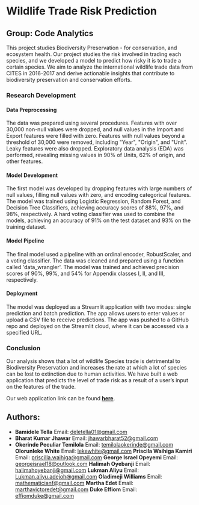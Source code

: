 # Wildlife Trade Risk Prediction
## Group: Code Analytics
This project studies Biodiversity Preservation - for conservation, and ecosystem health. Our project studies the risk involved in trading each species, and we developed a model to predict how risky it is to trade a certain species. We aim to analyze the international wildlife trade data from CITES in 2016-2017 and derive actionable insights that contribute to biodiversity preservation and conservation efforts.

### Research Development 
#### Data Preprocessing
The data was prepared using several procedures. Features with over 30,000 non-null values were dropped, and null values in the Import and Export features were filled with zero. Features with null values beyond a threshold of 30,000 were removed, including "Year", "Origin", and "Unit". Leaky features were also dropped. Exploratory data analysis (EDA) was performed, revealing missing values in 90% of Units, 62% of origin, and other features.

#### Model Development
The first model was developed by dropping features with large numbers of null values, filling null values with zero, and encoding categorical features. The model was trained using Logistic Regression, Random Forest, and Decision Tree Classifiers, achieving accuracy scores of 88%, 97%, and 98%, respectively. A hard voting classifier was used to combine the models, achieving an accuracy of 91% on the test dataset and 93% on the training dataset.

#### Model Pipeline
The final model used a pipeline with an ordinal encoder, RobustScaler, and a voting classifier. The data was cleaned and prepared using a function called 'data_wrangler'. The model was trained and achieved precision scores of 90%, 99%, and 54% for Appendix classes I, II, and III, respectively.

#### Deployment
The model was deployed as a Streamlit application with two modes: single prediction and batch prediction. The app allows users to enter values or upload a CSV file to receive predictions. The app was pushed to a GitHub repo and deployed on the Streamlit cloud, where it can be accessed via a specified URL.

### Conclusion
Our analysis shows that a lot of wildlife Species trade is detrimental
to Biodiversity Preservation and increases the rate at which a lot of species can be lost to extinction due to human activities. We have built a web application that predicts the level of trade risk as a result of a user’s input on the features of the trade.

Our web application link can be found **[here](https://wildlifeclassifier.streamlit.app/)**.

## Authors:
- **Bamidele Tella**
Email: deletella01@gmail.com
- **Bharat Kumar Jhawar**
Email: jhawarbharat52@gmail.com
- **Okerinde Peculiar Temilola**
Email: temilolaokerinde@gmail.com
**Olorunleke White**
Email: lekewhite@gmail.com
**Priscila Waihiga Kamiri**
Email: priscilla.waihiga@gmail.com
**George Israel Opeyemi**
Email: georgeisrael18@outlook.com
**Halimah Oyebanji**
Email: halimahoyebanji@gmail.com
**Lukman Aliyu**
Email: Lukman.aliyu.adejoh@gmail.com
**Oladimeji Williams**
Email: mathematicianf@gmail.com
**Martha Edet**
Email: marthavictoredet@gmail.com
**Duke Effiom**
Email: effiomduke@gmail.com
